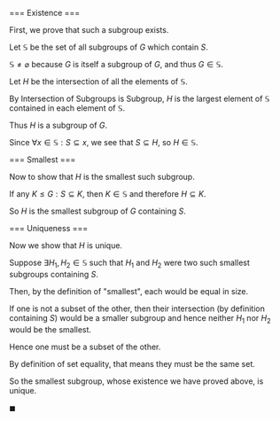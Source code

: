 === Existence ===

First, we prove that such a subgroup exists.

Let $\mathbb S$ be the set of all subgroups of $G$ which contain $S$.

$\mathbb S \ne \varnothing$ because $G$ is itself a subgroup of $G$, and thus $G \in \mathbb S$.


Let $H$ be the intersection of all the elements of $\mathbb S$.

By Intersection of Subgroups is Subgroup, $H$ is the largest element of $\mathbb S$ contained in each element of $\mathbb S$.

Thus $H$ is a subgroup of $G$.

Since $\forall x \in \mathbb S: S \subseteq x$, we see that $S \subseteq H$, so $H \in \mathbb S$.


=== Smallest ===

Now to show that $H$ is the smallest such subgroup.

If any $K \leq G: S \subseteq K$, then $K \in \mathbb S$ and therefore $H \subseteq K$.

So $H$ is the smallest subgroup of $G$ containing $S$.


=== Uniqueness ===

Now we show that $H$ is unique.

Suppose $\exists H_1, H_2 \in \mathbb S$ such that $H_1$ and $H_2$ were two such smallest subgroups containing $S$.

Then, by the definition of "smallest", each would be equal in size.

If one is not a subset of the other, then their intersection (by definition containing $S$) would be a smaller subgroup and hence neither $H_1$ nor $H_2$ would be the smallest.

Hence one must be a subset of the other.

By definition of set equality, that means they must be the same set.

So the smallest subgroup, whose existence we have proved above, is unique.

$\blacksquare$